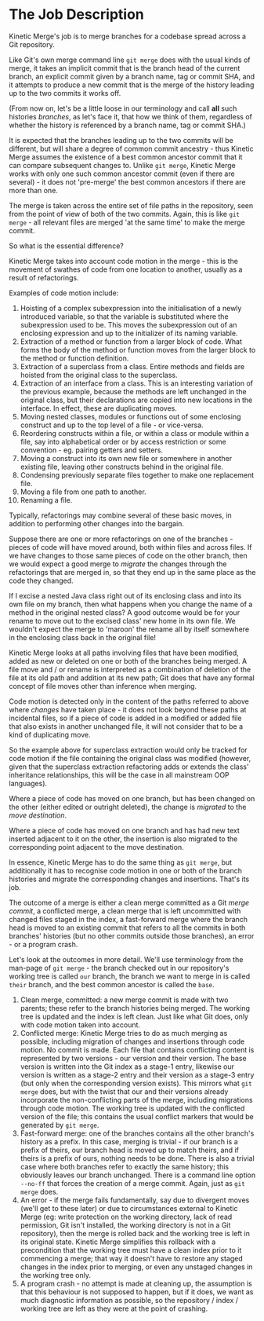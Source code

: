 # The Job Description #

Kinetic Merge's job is to merge branches for a codebase spread across a Git repository.

Like Git's own merge command line `git merge` does with the usual kinds of merge, it takes an implicit commit that is
the branch head of the current branch, an explicit commit given by a branch name, tag or commit SHA, and it attempts to
produce a new commit that is the merge of the history leading up to the two commits it works off.

(From now on, let's be a little loose in our terminology and call **all** such histories *branches*, as let's face it,
that how we think of them, regardless of whether the history is referenced by a branch name, tag or commit SHA.)

It is expected that the branches leading up to the two commits will be different, but will share a degree of common
commit ancestry - thus Kinetic Merge assumes the existence of a best common ancestor commit that it can compare
subsequent changes to. Unlike `git merge`, Kinetic Merge works with only one such common ancestor commit (even if there
are several) - it does not 'pre-merge' the best common ancestors if there are more than one.

The merge is taken across the entire set of file paths in the repository, seen from the point of view of both of the two
commits. Again, this is like `git merge` - all relevant files are merged 'at the same time' to make the merge commit.

So what is the essential difference?

Kinetic Merge takes into account code motion in the merge - this is the movement of swathes of code from one location to
another, usually as a result of refactorings.

Examples of code motion include:

1. Hoisting of a complex subexpression into the initialisation of a newly introduced variable, so that the variable is
   substituted where the subexpression used to be. This moves the subexpression out of an enclosing expression and up to
   the initializer of its naming variable.
2. Extraction of a method or function from a larger block of code. What forms the body of the method or function moves
   from the larger block to the method or function definition.
3. Extraction of a superclass from a class. Entire methods and fields are hoisted from the original class to the
   superclass.
4. Extraction of an interface from a class. This is an interesting variation of the previous example, because the
   methods are left unchanged in the original class, but their declarations are copied into new locations in the
   interface. In effect, these are duplicating moves.
5. Moving nested classes, modules or functions out of some enclosing construct and up to the top level of a file - or
   vice-versa.
6. Reordering constructs within a file, or within a class or module within a file, say into alphabetical order or by
   access restriction or some convention - eg. pairing getters and setters.
7. Moving a construct into its own new file or somewhere in another existing file, leaving other constructs behind in
   the original file.
8. Condensing previously separate files together to make one replacement file.
9. Moving a file from one path to another.
10. Renaming a file.

Typically, refactorings may combine several of these basic moves, in addition to performing other changes into the
bargain.

Suppose there are one or more refactorings on one of the branches - pieces of code will have moved around, both within
files and across files. If we have changes to those same pieces of code on the other branch, then we would expect a good
merge to *migrate* the changes through the refactorings that are merged in, so that they end up in the same place as the
code they changed.

If I excise a nested Java class right out of its enclosing class and into its own file on my branch, then what happens
when you change the name of a method in the original nested class? A good outcome would be for your rename to move out
to the excised class' new home in its own file. We wouldn't expect the merge to 'maroon' the rename all by itself
somewhere in the enclosing class back in the original file!

Kinetic Merge looks at all paths involving files that have been modified, added as new or deleted on one or both of the
branches being merged. A file move and / or rename is interpreted as a combination of deletion of the file at its old
path and addition at its new path; Git does that have any formal concept of file moves other than inference when
merging.

Code motion is detected only in the content of the paths referred to above where *changes* have taken place - it does
not look beyond these paths at incidental files, so if a piece of code is added in a modified or added file that also
exists in another unchanged file, it will not consider that to be a kind of duplicating move.

So the example above for superclass extraction would only be tracked for code motion if the file containing the original
class was modified (however, given that the superclass extraction refactoring adds or extends the class' inheritance
relationships, this will be the case in all mainstream OOP languages).

Where a piece of code has moved on one branch, but has been changed on the other (either edited or outright deleted),
the change is *migrated* to the *move destination*.

Where a piece of code has moved on one branch and has had new text inserted adjacent to it on the other, the insertion
is also migrated to the corresponding point adjacent to the move destination.

In essence, Kinetic Merge has to do the same thing as `git merge`, but additionally it has to recognise code
motion in one or both of the branch histories and migrate the corresponding changes and insertions. That's its job.

The outcome of a merge is either a clean merge committed as a Git *merge commit*, a conflicted merge, a clean
merge that is left uncommitted with changed files staged in the index, a fast-forward merge where the branch head is
moved to an existing commit that refers to all the commits in both branches' histories (but no other commits outside
those branches), an error - or a program crash.

Let's look at the outcomes in more detail. We'll use terminology from the man-page of `git merge` - the branch checked
out in our repository's working tree is called `our` branch, the branch we want to merge in is called `their` branch,
and the best common ancestor is called the `base`.

1. Clean merge, committed: a new merge commit is made with two parents; these refer to the branch histories being
   merged. The working tree is updated and the index is left clean. Just like what Git does, only with code motion taken
   into account.
2. Conflicted merge: Kinetic Merge tries to do as much merging as possible, including migration of changes and
   insertions through code motion. No commit is made. Each file that contains conflicting content is represented by two
   versions - our version and their version. The base version is written into the Git index as a stage-1 entry, likewise
   our version is written as a stage-2 entry and their version as a stage-3 entry (but only when the corresponding
   version exists). This mirrors what `git merge` does, but with the twist that our and their versions already
   incorporate the non-conflicting parts of the merge, including migrations through code motion. The working tree is
   updated with the conflicted version of the file; this contains the usual conflict markers that would be generated
   by `git merge`.
3. Fast-forward merge: one of the branches contains all the other branch's history as a prefix. In this case, merging is
   trivial - if our branch is a prefix of theirs, our branch head is moved up to match theirs, and if theirs is a prefix
   of ours, nothing needs to be done. There is also a trivial case where both branches refer to exactly the same
   history; this obviously leaves our branch unchanged. There is a command line option `--no-ff` that forces the
   creation of a merge commit. Again, just as `git merge` does.
4. An error - if the merge fails fundamentally, say due to divergent moves (we'll get to these later) or due to
   circumstances external to Kinetic Merge (eg: write protection on the working directory, lack of read permission, Git
   isn't installed, the working directory is not in a Git repository), then the merge is rolled back and the working
   tree is left in its original state. Kinetic Merge simplifies this rollback with a precondition that the working tree
   must have a clean index prior to it commencing a merge; that way it doesn't have to restore any staged changes in the
   index prior to merging, or even any unstaged changes in the working tree only.
5. A program crash - no attempt is made at cleaning up, the assumption is that this behaviour is not supposed to happen,
   but if it does, we want as much diagnostic information as possible, so the repository / index / working tree are left
   as they were at the point of crashing.